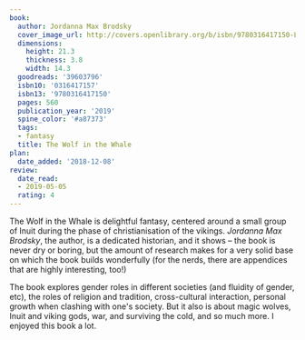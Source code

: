 ```yaml
---
book:
  author: Jordanna Max Brodsky
  cover_image_url: http://covers.openlibrary.org/b/isbn/9780316417150-L.jpg
  dimensions:
    height: 21.3
    thickness: 3.8
    width: 14.3
  goodreads: '39603796'
  isbn10: '0316417157'
  isbn13: '9780316417150'
  pages: 560
  publication_year: '2019'
  spine_color: '#a87373'
  tags:
  - fantasy
  title: The Wolf in the Whale
plan:
  date_added: '2018-12-08'
review:
  date_read:
  - 2019-05-05
  rating: 4
---
```


The Wolf in the Whale is delightful fantasy, centered around a small group of Inuit during the phase of christianisation of the vikings. *Jordanna Max Brodsky*, the author, is a dedicated historian, and it shows – the book is never dry or boring, but the amount of research makes for a very solid base on which the book builds wonderfully (for the nerds, there are appendices that are highly interesting, too!)

The book explores gender roles in different societies (and fluidity of gender, etc), the roles of religion and tradition, cross-cultural interaction, personal growth when clashing with one's society. But it also is about magic wolves, Inuit and viking gods, war, and surviving the cold, and so much more. I enjoyed this book a lot.
